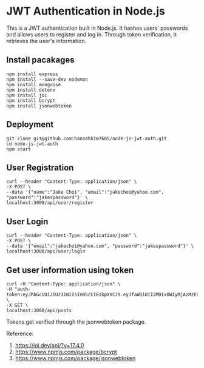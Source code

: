 # JWT Authentication in Node.js
This is a JWT authentication built in Node.js. It hashes users' passwords and allows users to register and log in. Through token verification, it retrieves the user's information.

## Install pacakages

```
npm install express
npm install --save-dev nodemon
npm install mongoose
npm install dotenv
npm install joi
npm install bcrypt
npm install jsonwebtoken
```

## Deployment
```
git clone git@github.com:hannahkim7605/node-js-jwt-auth.git
cd node-js-jwt-auth
npm start
```

## User Registration
```
curl --header "Content-Type: application/json" \
-X POST \
--data '{"name":"Jake Choi", "email":"jakechoi@yahoo.com", "password":"jakespassword"}' \
localhost:3000/api/user/register
```

## User Login
```
curl --header "Content-Type: application/json" \
-X POST \
--data '{"email":"jakechoi@yahoo.com", "password":"jakespassword"}' \
localhost:3000/api/user/login
```

## Get user information using token
```
curl -H "Content-Type: application/json" \
-H "auth-token:eyJhbGciOiJIUzI1NiIsInR5cCI6IkpXVCJ9.eyJfaWQiOiI2MDIxOWIyMjAzMzE0MDc2MzhkZGYyYTYiLCJpYXQiOjE2MTI4MjQ3MjR9.QtlNHCY1md_PqZh3RW3kU62OBV0anqnw_b4Ip_p75Ls" \
-X GET \
localhost:3000/api/posts
```

Tokens get verified through the jsonwebtoken package.

Reference:
1. https://joi.dev/api/?v=17.4.0
2. https://www.npmjs.com/package/bcrypt
3. https://www.npmjs.com/package/jsonwebtoken